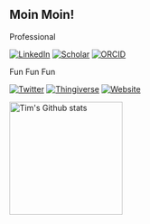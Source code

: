 <h2> Moin Moin! </h2>

Professional

[![LinkedIn](https://img.shields.io/badge/timtreis-LinkedIn-0A66C2?style=flat&logo=LinkedIn&logoColor=FFFFFF)](https://www.linkedin.com/in/timtreis/)
[![Scholar](https://img.shields.io/badge/Tim_Treis-Scholar-4285F4?style=flat&logo=Google+Scholar&logoColor=FFFFFF)](https://scholar.google.com/citations?user=BjmxtEsAAAAJ&hl=en)
[![ORCID](https://img.shields.io/badge/0000--0002--9686--4799-ORCID-A6CE39?style=flat&logo=ORCID&logoColor=A6CE39)](https://orcid.org/0000-0002-9686-4799)

Fun Fun Fun

[![Twitter](https://img.shields.io/badge/TreisTim-Twitter-1DA1F2?style=flat&logo=Twitter&logoColor=1DA1F2)](https://twitter.com/TreisTim)
[![Thingiverse](https://img.shields.io/badge/ttreis-Thingiverse-248BFB?style=flat&logo=Thingiverse&logoColor=FFFFFF)](https://www.thingiverse.com/ttreis/)
[![Website](https://img.shields.io/badge/timtreis.com-Website-eb2121?style=flat&logo=Artifact+Hub&logoColor=eb2121)](https://www.timtreis.com/)


<!-- Dark Mode -->
<div align="left"> 
<a href="https://github.com/timtreis/github-readme-stats#gh-dark-mode-only">
<img height=200 src="https://github-readme-stats-git-masterrstaa-rickstaa.vercel.app/api?username=timtreis&show_icons=true&count_private=true&line_height=28&hide_border=true&card_width=347&include_all_commits=true&role=owner,collaborator&exclude_repo=github-readme-stats&theme=dark&bg_color=000000&hide_rank=false#gh-dark-mode-only" alt="Tim's Github stats" />
</a>
</div>
